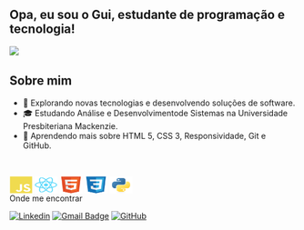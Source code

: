 ## Opa, eu sou o Gui, estudante de programação e tecnologia!

<a href="https://github.com/guilhermemacario01" title="Perfil do Iuri">
  <img height="180em" src="https://github-readme-stats.vercel.app/api?username=guilhermemacario01&theme=dracula&show_icons=true" />
</a>

## Sobre mim

- 🤔 Explorando novas tecnologias e desenvolvendo soluções de software.
- 🎓 Estudando Análise e Desenvolvimentode Sistemas na Universidade Presbiteriana Mackenzie.
- 🌱 Aprendendo mais sobre HTML 5, CSS 3, Responsividade, Git e GitHub.

##

<div style="display: inline_block"><br>
  <img align="center" alt="JS" height="30" width="40" src="https://raw.githubusercontent.com/devicons/devicon/master/icons/javascript/javascript-plain.svg">
  <img align="center" alt="React" height="30" width="40" src="https://raw.githubusercontent.com/devicons/devicon/master/icons/react/react-original.svg">
  <img align="center" alt="HTML" height="30" width="40" src="https://raw.githubusercontent.com/devicons/devicon/master/icons/html5/html5-original.svg">
  <img align="center" alt="CSS" height="30" width="40" src="https://raw.githubusercontent.com/devicons/devicon/master/icons/css3/css3-original.svg">
  <img align="center" alt="Python" height="30" width="40" src="https://raw.githubusercontent.com/devicons/devicon/master/icons/python/python-original.svg">
  
</div
  
## Onde me encontrar

[![Linkedin](https://img.shields.io/badge/-username-blue?style=flat-square&logo=Linkedin&logoColor=white&link=http://www.linkedin.com/in/guilhermemacario)](http://www.linkedin.com/in/guilhermemacario)
[![Gmail Badge](https://img.shields.io/badge/-seuemail@email.com-006bed?style=flat-square&logo=Gmail&logoColor=white&link=mailto:guilherme.n.macario@gmail.com)](mailto:guilherme.n.macario@gmail.com)
[![GitHub](https://img.shields.io/github/followers/iuricode?label=follow&style=social)](https://github.com/guilhermemacario01)
